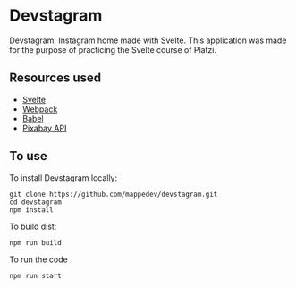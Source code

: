# Devstagram
Devstagram, Instagram home made with Svelte. This application was made for the purpose of practicing the Svelte course of Platzi.

## Resources used
- [Svelte](https://svelte.dev/)
- [Webpack](https://webpack.js.org/)
- [Babel](https://babeljs.io/)
- [Pixabay API](https://pixabay.com/api/docs/)

## To use
To install Devstagram locally:
~~~
git clone https://github.com/mappedev/devstagram.git
cd devstagram
npm install
~~~
To build dist:
~~~
npm run build
~~~
To run the code
~~~
npm run start
~~~


